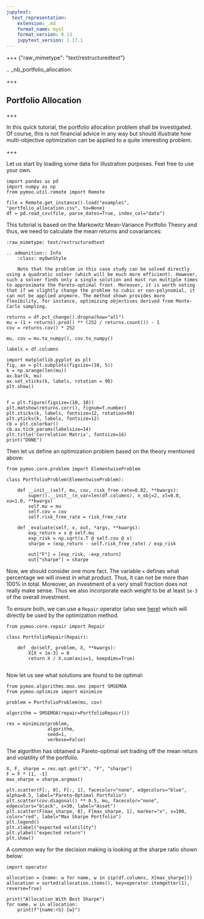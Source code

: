 ```yaml
---
jupytext:
  text_representation:
    extension: .md
    format_name: myst
    format_version: 0.13
    jupytext_version: 1.17.1
---
```


+++ {"raw_mimetype": "text/restructuredtext"}

.. _nb_portfolio_allocation:

+++

## Portfolio Allocation


+++

In this quick tutorial, the portfolio allocation problem shall be investigated. Of course, this is not financial advice in any way but should illustrate how multi-objective optimization can be applied to a quite interesting problem.

+++

Let us start by loading some data for illustration purposes. Feel free to use your own.

```{code-cell} ipython3
import pandas as pd
import numpy as np
from pymoo.util.remote import Remote

file = Remote.get_instance().load("examples", "portfolio_allocation.csv", to=None)
df = pd.read_csv(file, parse_dates=True, index_col="date")
```

This tutorial is based on the Markowitz Mean-Variance Portfolio Theory and thus, we need to calculate the mean returns and covariances:

```{raw-cell}
:raw_mimetype: text/restructuredtext

.. admonition:: Info
    :class: myOwnStyle

    Note that the problem in this case study can be solved directly using a quadratic solver (which will be much more efficient). However, such a solver finds only a single solution and must run multiple times to approximate the Pareto-optimal front. Moreover, it is worth noting that if we slightly change the problem to cubic or non-polynomial, it can not be applied anymore. The method shown provides more flexibility, for instance, optimizing objectives derived from Monte-Carlo sampling.
```

```{code-cell} ipython3
returns = df.pct_change().dropna(how="all")
mu = (1 + returns).prod() ** (252 / returns.count()) - 1
cov = returns.cov() * 252

mu, cov = mu.to_numpy(), cov.to_numpy()

labels = df.columns

import matplotlib.pyplot as plt
fig, ax = plt.subplots(figsize=(10, 5))
k = np.arange(len(mu))
ax.bar(k, mu)
ax.set_xticks(k, labels, rotation = 90)
plt.show()


f = plt.figure(figsize=(10, 10))
plt.matshow(returns.corr(), fignum=f.number)
plt.xticks(k, labels, fontsize=12, rotation=90)
plt.yticks(k, labels, fontsize=12)
cb = plt.colorbar()
cb.ax.tick_params(labelsize=14)
plt.title('Correlation Matrix', fontsize=16)
print("DONE")
```

Then let us define an optimization problem based on the theory mentioned above:

```{code-cell} ipython3
from pymoo.core.problem import ElementwiseProblem

class PortfolioProblem(ElementwiseProblem):

    def __init__(self, mu, cov, risk_free_rate=0.02, **kwargs):
        super().__init__(n_var=len(df.columns), n_obj=2, xl=0.0, xu=1.0, **kwargs)
        self.mu = mu
        self.cov = cov
        self.risk_free_rate = risk_free_rate

    def _evaluate(self, x, out, *args, **kwargs):
        exp_return = x @ self.mu
        exp_risk = np.sqrt(x.T @ self.cov @ x)
        sharpe = (exp_return - self.risk_free_rate) / exp_risk

        out["F"] = [exp_risk, -exp_return]
        out["sharpe"] = sharpe
```

Now, we should consider one more fact. The variable `x` defines what percentage we will invest in what product. Thus, it can not be more than 100\% in total. Moreover, an investment of a very small fraction does not really make sense. Thus we also incorporate each weight to be at least `1e-3` of the overall investment.

To ensure both, we can use a `Repair` operator (also see [here](../constraints/repair.ipynb)) which will directly be used by the optimization method.

```{code-cell} ipython3
from pymoo.core.repair import Repair

class PortfolioRepair(Repair):

    def _do(self, problem, X, **kwargs):
        X[X < 1e-3] = 0
        return X / X.sum(axis=1, keepdims=True)
    
```

Now let us see what solutions are found to be optimal:

```{code-cell} ipython3
from pymoo.algorithms.moo.sms import SMSEMOA
from pymoo.optimize import minimize

problem = PortfolioProblem(mu, cov)

algorithm = SMSEMOA(repair=PortfolioRepair())

res = minimize(problem,
               algorithm,
               seed=1,
               verbose=False)
```

The algorithm has obtained a Pareto-optimal set trading off the mean return and volatility of the portfolio. 

```{code-cell} ipython3
X, F, sharpe = res.opt.get("X", "F", "sharpe")
F = F * [1, -1]
max_sharpe = sharpe.argmax()

plt.scatter(F[:, 0], F[:, 1], facecolor="none", edgecolors="blue", alpha=0.5, label="Pareto-Optimal Portfolio")
plt.scatter(cov.diagonal() ** 0.5, mu, facecolor="none", edgecolors="black", s=30, label="Asset")
plt.scatter(F[max_sharpe, 0], F[max_sharpe, 1], marker="x", s=100, color="red", label="Max Sharpe Portfolio")
plt.legend()
plt.xlabel("expected volatility")
plt.ylabel("expected return")
plt.show()
```

A common way for the decision making is looking at the sharpe ratio shown below:

```{code-cell} ipython3
import operator

allocation = {name: w for name, w in zip(df.columns, X[max_sharpe])}
allocation = sorted(allocation.items(), key=operator.itemgetter(1), reverse=True)

print("Allocation With Best Sharpe")
for name, w in allocation:
    print(f"{name:<5} {w}")
```
